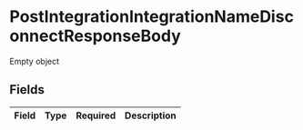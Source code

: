 # PostIntegrationIntegrationNameDisconnectResponseBody

Empty object


## Fields

| Field       | Type        | Required    | Description |
| ----------- | ----------- | ----------- | ----------- |